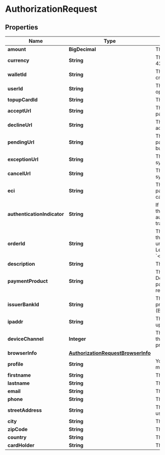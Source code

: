 

# AuthorizationRequest


## Properties

| Name | Type | Description | Notes |
|------------ | ------------- | ------------- | -------------|
|**amount** | **BigDecimal** | The amount of the operation. |  |
|**currency** | **String** | The currency of the operation. Format: ISO-4217.  |  |
|**walletId** | **String** | The unique identifier of the wallet to be credited. |  |
|**userId** | **String** | The unique identifier of the user requesting the operation. |  |
|**topupCardId** | **String** | The unique identifier for the user&#39;s Topup Card. |  [optional] |
|**acceptUrl** | **String** | The URL to return the end user to once the payment process is completed successfully.  |  |
|**declineUrl** | **String** | The URL to return the end user to after the acquirer declines the payment.  |  |
|**pendingUrl** | **String** | The URL to return your end user to when the payment request was submitted to the acquirer but response is not yet available.  |  |
|**exceptionUrl** | **String** | The URL to return your end user to after a system failure |  |
|**cancelUrl** | **String** | The URL to return your end user to after a system failure |  |
|**eci** | **String** | The ECI indicates the security level at which the payment information is processed between the cardholder and Treezor customer  |  |
|**authenticationIndicator** | **String** | If the payment product is a credit or debit card, this parameter indicates if the 3-D Secure authentication should be performed for this transaction  |  |
|**orderId** | **String** | The unique identifier of the order, guaranteeing the uniqueness of the transaction.   Must be unique and abide by the following rules: * Length: min. 32 characters * Structure: &#x60;&lt;yourCompanyName&gt;_order_&lt;uniqueIdentifier&gt;&#x60;  |  |
|**description** | **String** | The order short description. |  |
|**paymentProduct** | **String** | The payment method used for the top-up.  Depending on the payment product, parameters specific to the payment method are required.  |  |
|**issuerBankId** | **String** | This parameter is specific to the iDEAL payment product.  This is the Business Identifier Code (BIC) of the end user issuer bank  |  [optional] |
|**ipaddr** | **String** | The IP address of the end user making a top-up |  [optional] |
|**deviceChannel** | **Integer** | This parameter is specific to the PSD2  Channel through which the transaction is being processed |  |
|**browserInfo** | [**AuthorizationRequestBrowserInfo**](AuthorizationRequestBrowserInfo.md) |  |  |
|**profile** | **String** | Your HiPay Merchant ID. Required if you have multiple MIDs, otherwise empty.  |  [optional] |
|**firstname** | **String** | The first name of the user. |  |
|**lastname** | **String** | The last name of the user. |  |
|**email** | **String** | The email of the user. |  |
|**phone** | **String** | The phone number of the user. |  |
|**streetAddress** | **String** | The residence street name and number of the user. |  |
|**city** | **String** | The residence city of the user. |  |
|**zipCode** | **String** | The residence city zipcode of the user. |  |
|**country** | **String** | The residence country of the user.  |  |
|**cardHolder** | **String** | The name associated to the card. |  |



